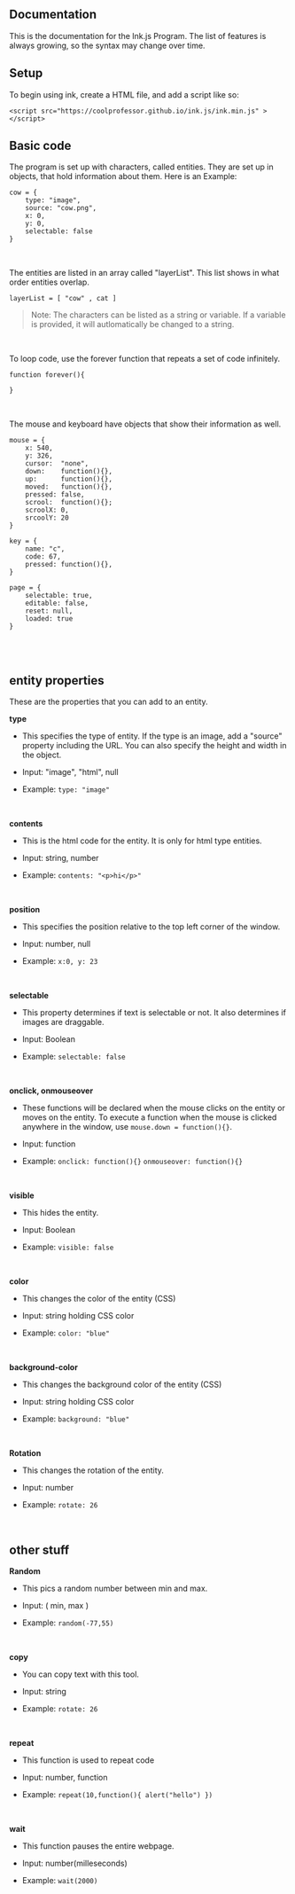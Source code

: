 ## Documentation
This is the documentation for the Ink.js Program.
The list of features is always growing, so the syntax may change over time.

## Setup 
To begin using ink, create a  HTML file, and add a script like so:

    <script src="https://coolprofessor.github.io/ink.js/ink.min.js" > </script>
    

## Basic code
The program is set up with characters, called entities. They are set up in objects, that hold information about them. Here is an Example:

    cow = {
	    type: "image",
	    source: "cow.png",
	    x: 0,
	    y: 0,
	    selectable: false
    }

<br>

The entities are listed in an array called "layerList". This list shows in what order entities overlap.

    layerList = [ "cow" , cat ]
    
> Note: The characters can be listed as a string or variable. If a variable is provided, it will autlomatically be changed to a string.

<br>

To loop code, use the forever function that repeats a set of code infinitely.

    function forever(){
	    
    }
    
<br>

The mouse and keyboard have objects that show their information as well.


    mouse = {
	    x: 540,
	    y: 326,
	    cursor:  "none",
	    down:    function(){},
	    up:      function(){},
	    moved:   function(){},
	    pressed: false,
	    scrool:  function(){};
	    scroolX: 0,
	    srcoolY: 20
    }
    
    key = {
	    name: "c",
	    code: 67,
	    pressed: function(){},
    }
    
    page = {
	    selectable: true,
	    editable: false,
	    reset: null,
	    loaded: true
    }
<br>
<br>

## entity properties
These are the properties that you can add to an entity.
<br> 

**type**
- This specifies the type of entity. If the type is an image, add a "source" property including the URL. You can also specify the height and width in the object.

- Input: "image", "html", null

- Example: `type: "image"`

<br>

**contents**
- This is the html code for the entity. It is only for html type entities.

- Input: string, number

- Example: `contents: "<p>hi</p>"`

<br>

**position**
- This specifies the position relative to the top left corner of the window.

- Input: number, null

- Example: `x:0, y: 23`

 <br>

**selectable**
- This property determines if text is selectable or not. It also determines if images are draggable.

- Input: Boolean

- Example: `selectable: false`

<br>

**onclick, onmouseover**
- These functions will be declared when the mouse clicks on the entity or moves on the entity. To execute a function when the mouse is clicked anywhere in the window, use `mouse.down = function(){}`.

- Input: function

- Example: `onclick: function(){}` `onmouseover: function(){}`

<br>

**visible**
- This hides the entity.

- Input: Boolean

- Example: `visible: false`

<br>

**color**
- This changes the color of the entity (CSS)

- Input: string holding CSS color

- Example: `color: "blue"`

<br>

**background-color**
- This changes the background  color of the entity (CSS)

- Input: string holding CSS color

- Example: `background: "blue"`

<br>

**Rotation**

- This changes the rotation of the entity.

- Input: number

- Example: `rotate: 26`

<br>

##  other stuff

**Random**

- This pics a random number between min and max.

- Input: ( min, max )

- Example: `random(-77,55)`

<br>

**copy**

- You can copy text with this tool.

- Input: string

- Example: `rotate: 26`

<br>

**repeat**

- This function is used to repeat code

- Input: number, function

- Example: `repeat(10,function(){ alert("hello") })`

<br>

**wait**

- This function pauses the entire webpage.

- Input: number(milleseconds)

- Example: `wait(2000)`

